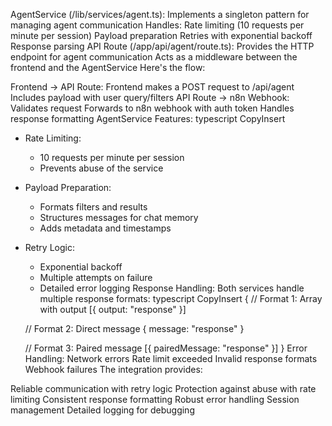 AgentService (/lib/services/agent.ts):
Implements a singleton pattern for managing agent communication
Handles:
Rate limiting (10 requests per minute per session)
Payload preparation
Retries with exponential backoff
Response parsing
API Route (/app/api/agent/route.ts):
Provides the HTTP endpoint for agent communication
Acts as a middleware between the frontend and the AgentService
Here's the flow:

Frontend → API Route:
Frontend makes a POST request to /api/agent
Includes payload with user query/filters
API Route → n8n Webhook:
Validates request
Forwards to n8n webhook with auth token
Handles response formatting
AgentService Features:
typescript
CopyInsert
- Rate Limiting:
  - 10 requests per minute per session
  - Prevents abuse of the service

- Payload Preparation:
  - Formats filters and results
  - Structures messages for chat memory
  - Adds metadata and timestamps

- Retry Logic:
  - Exponential backoff
  - Multiple attempts on failure
  - Detailed error logging
Response Handling: Both services handle multiple response formats:
typescript
CopyInsert
{
  // Format 1: Array with output
  [{ output: "response" }]
  
  // Format 2: Direct message
  { message: "response" }
  
  // Format 3: Paired message
  [{ pairedMessage: "response" }]
}
Error Handling:
Network errors
Rate limit exceeded
Invalid response formats
Webhook failures
The integration provides:

Reliable communication with retry logic
Protection against abuse with rate limiting
Consistent response formatting
Robust error handling
Session management
Detailed logging for debugging

